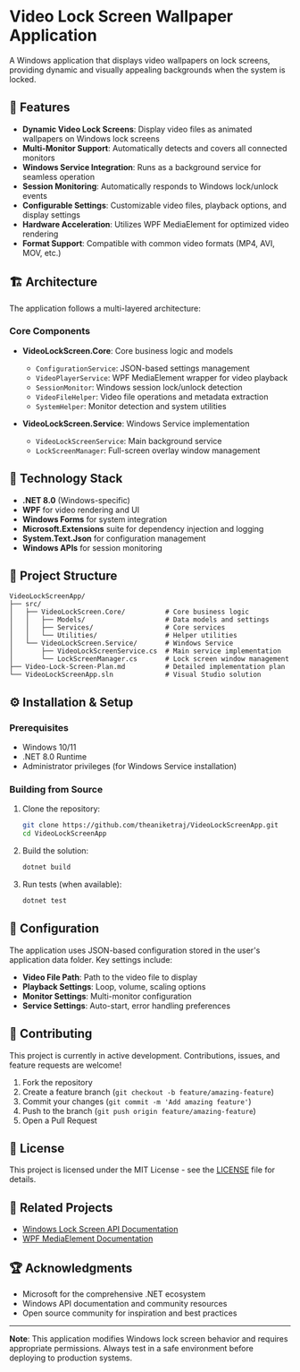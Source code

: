 # Video Lock Screen Wallpaper Application

A Windows application that displays video wallpapers on lock screens, providing dynamic and visually appealing backgrounds when the system is locked.

## 🎯 Features

- **Dynamic Video Lock Screens**: Display video files as animated wallpapers on Windows lock screens
- **Multi-Monitor Support**: Automatically detects and covers all connected monitors
- **Windows Service Integration**: Runs as a background service for seamless operation
- **Session Monitoring**: Automatically responds to Windows lock/unlock events
- **Configurable Settings**: Customizable video files, playback options, and display settings
- **Hardware Acceleration**: Utilizes WPF MediaElement for optimized video rendering
- **Format Support**: Compatible with common video formats (MP4, AVI, MOV, etc.)

## 🏗️ Architecture

The application follows a multi-layered architecture:

### Core Components

- **VideoLockScreen.Core**: Core business logic and models
  - `ConfigurationService`: JSON-based settings management
  - `VideoPlayerService`: WPF MediaElement wrapper for video playback
  - `SessionMonitor`: Windows session lock/unlock detection
  - `VideoFileHelper`: Video file operations and metadata extraction
  - `SystemHelper`: Monitor detection and system utilities

- **VideoLockScreen.Service**: Windows Service implementation
  - `VideoLockScreenService`: Main background service
  - `LockScreenManager`: Full-screen overlay window management

## 🚀 Technology Stack

- **.NET 8.0** (Windows-specific)
- **WPF** for video rendering and UI
- **Windows Forms** for system integration
- **Microsoft.Extensions** suite for dependency injection and logging
- **System.Text.Json** for configuration management
- **Windows APIs** for session monitoring

## 📁 Project Structure

```pgsql
VideoLockScreenApp/
├── src/
│   ├── VideoLockScreen.Core/          # Core business logic
│   │   ├── Models/                    # Data models and settings
│   │   ├── Services/                  # Core services
│   │   └── Utilities/                 # Helper utilities
│   └── VideoLockScreen.Service/       # Windows Service
│       ├── VideoLockScreenService.cs  # Main service implementation
│       └── LockScreenManager.cs       # Lock screen window management
├── Video-Lock-Screen-Plan.md          # Detailed implementation plan
└── VideoLockScreenApp.sln             # Visual Studio solution
```

## ⚙️ Installation & Setup

### Prerequisites

- Windows 10/11
- .NET 8.0 Runtime
- Administrator privileges (for Windows Service installation)

### Building from Source

1. Clone the repository:

   ```bash
   git clone https://github.com/theaniketraj/VideoLockScreenApp.git
   cd VideoLockScreenApp
   ```

2. Build the solution:

   ```bash
   dotnet build
   ```

3. Run tests (when available):

   ```bash
   dotnet test
   ```

## 🔧 Configuration

The application uses JSON-based configuration stored in the user's application data folder. Key settings include:

- **Video File Path**: Path to the video file to display
- **Playback Settings**: Loop, volume, scaling options
- **Monitor Settings**: Multi-monitor configuration
- **Service Settings**: Auto-start, error handling preferences

## 🤝 Contributing

This project is currently in active development. Contributions, issues, and feature requests are welcome!

1. Fork the repository
2. Create a feature branch (`git checkout -b feature/amazing-feature`)
3. Commit your changes (`git commit -m 'Add amazing feature'`)
4. Push to the branch (`git push origin feature/amazing-feature`)
5. Open a Pull Request

## 📝 License

This project is licensed under the MIT License - see the [LICENSE](LICENSE) file for details.

## 🔗 Related Projects

- [Windows Lock Screen API Documentation](https://docs.microsoft.com/en-us/windows/win32/api/wtsapi32/)
- [WPF MediaElement Documentation](https://docs.microsoft.com/en-us/dotnet/api/system.windows.controls.mediaelement)

## 🏆 Acknowledgments

- Microsoft for the comprehensive .NET ecosystem
- Windows API documentation and community resources
- Open source community for inspiration and best practices

---

**Note**: This application modifies Windows lock screen behavior and requires appropriate permissions. Always test in a safe environment before deploying to production systems.
